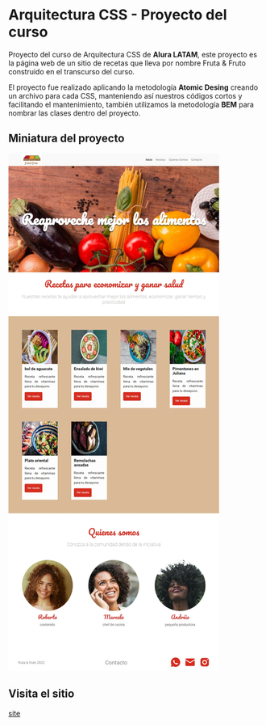 
# Arquitectura CSS - Proyecto del curso

Proyecto del curso de Arquitectura CSS de **Alura LATAM**, este proyecto es la página web de un sitio de recetas que lleva por nombre Fruta & Fruto construido en el transcurso del curso. 

El proyecto fue realizado aplicando la metodología **Atomic Desing** creando un archivo para cada CSS, manteniendo así nuestros códigos cortos y facilitando el mantenimiento, también utilizamos la metodología **BEM** para nombrar las clases dentro del proyecto. 

## Miniatura del proyecto

![ArqutecturaCss](./assets/img/miniatura.jpeg)

## Visita el sitio 

[site](https://luisangelponcealvarez.github.io/arquitectura-css-proyecto-main/)